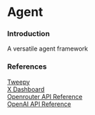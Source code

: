# Agent 
### Introduction
A versatile agent framework

### References 
[Tweepy](https://www.tweepy.org)  
[X Dashboard](https://developer.x.com/en/portal/dashboard)  
[Openrouter API Reference](https://openrouter.ai/docs/api-reference/overview)  
[OpenAI API Reference](https://platform.openai.com/docs/overview)
